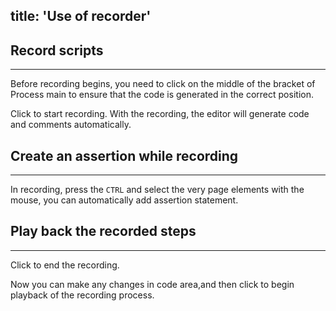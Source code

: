 title: 'Use of recorder'
---

## Record scripts
---

Before recording begins, you need to click on the middle of the bracket of Process main to ensure that the code is generated in the correct position. 

Click <i class="fa fa-circle" style="color:red"></i> to start recording. With the recording, the editor will generate code and comments automatically.
<br>

## Create an assertion while recording
---
In recording, press the `CTRL` and select the very page elements with the mouse, you can automatically add assertion statement.
<br>

## Play back the recorded steps
---
Click <i class="fa fa-stop-circle-o" style="color:red"></i> to end the recording. 

Now you can make any changes in code area,and then click <i class="fa fa-play"></i> to begin playback of the recording process.